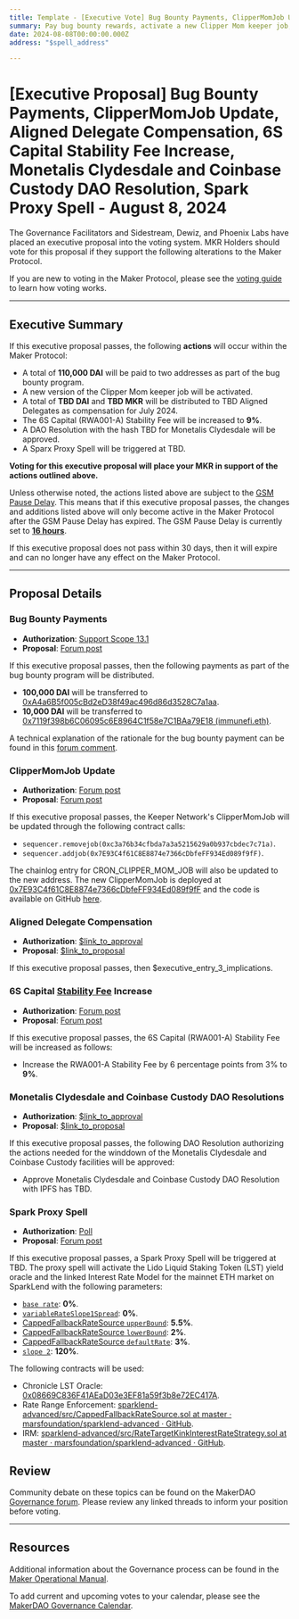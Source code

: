 ```yaml
---
title: Template - [Executive Vote] Bug Bounty Payments, ClipperMomJob Update, Aligned Delegate Compensation, 6S Capital Stability Fee Increase, Monetalis Clydesdale and Coinbase Custody DAO Resolutions, Spark Proxy Spell - August 8, 2024
summary: Pay bug bounty rewards, activate a new Clipper Mom keeper job, pay Aligned Delegate compensation for July 2024, increase the 6S Capital (RWA001-A) Stability Fee, approve a DAO Resolution pertaining to Monetalis Clydesdale and Coinbase Custody, trigger a Spark proxy spell. 
date: 2024-08-08T00:00:00.000Z
address: "$spell_address"

---
```

# [Executive Proposal] Bug Bounty Payments, ClipperMomJob Update, Aligned Delegate Compensation, 6S Capital Stability Fee Increase, Monetalis Clydesdale and Coinbase Custody DAO Resolution, Spark Proxy Spell - August 8, 2024

The Governance Facilitators and Sidestream, Dewiz, and Phoenix Labs have placed an executive proposal into the voting system. MKR Holders should vote for this proposal if they support the following alterations to the Maker Protocol.

If you are new to voting in the Maker Protocol, please see the [voting guide](https://manual.makerdao.com/governance/voting-in-makerdao/on-chain-governance) to learn how voting works.

---

## Executive Summary

If this executive proposal passes, the following **actions** will occur within the Maker Protocol:

- A total of **110,000 DAI** will be paid to two addresses as part of the bug bounty program.
- A new version of the Clipper Mom keeper job will be activated.
- A total of **TBD DAI** and **TBD MKR** will be distributed to TBD Aligned Delegates as compensation for July 2024.
- The 6S Capital (RWA001-A) Stability Fee will be increased to **9%**.
- A DAO Resolution with the hash TBD for Monetalis Clydesdale will be approved.
- A Sparx Proxy Spell will be triggered at TBD.

**Voting for this executive proposal will place your MKR in support of the actions outlined above.**

Unless otherwise noted, the actions listed above are subject to the [GSM Pause Delay](https://manual.makerdao.com/parameter-index/core/param-gsm-pause-delay). This means that if this executive proposal passes, the changes and additions listed above will only become active in the Maker Protocol after the GSM Pause Delay has expired. The GSM Pause Delay is currently set to [**16 hours**](https://mips.makerdao.com/mips/details/MIP113#10-1-1a).

If this executive proposal does not pass within 30 days, then it will expire and can no longer have any effect on the Maker Protocol.

---

## Proposal Details

### Bug Bounty Payments

- **Authorization**: [Support Scope 13.1](https://mips.makerdao.com/mips/details/MIP106#13-1-bug-bounty-program-for-makerdao-critical-infrastructure)
- **Proposal**: [Forum post](https://forum.makerdao.com/t/bounty-payout-request-for-immunefi-bug-32005/24605)

If this executive proposal passes, then the following payments as part of the bug bounty program will be distributed.

- **100,000 DAI** will be transferred to [0xA4a6B5f005cBd2eD38f49ac496d86d3528C7a1aa](https://etherscan.io/address/0xA4a6B5f005cBd2eD38f49ac496d86d3528C7a1aa).
- **10,000 DAI** will be transferred to [0x7119f398b6C06095c6E8964C1f58e7C1BAa79E18 (immunefi.eth)](0x7119f398b6C06095c6E8964C1f58e7C1BAa79E18).

A technical explanation of the rationale for the bug bounty payment can be found in this [forum comment](https://forum.makerdao.com/t/bounty-payout-request-for-immunefi-bug-32005/24605/3).

### ClipperMomJob Update

- **Authorization**: [Forum post](https://forum.makerdao.com/t/executive-inclusion-clippermomjob-update/24774/2)
- **Proposal**: [Forum post](https://forum.makerdao.com/t/executive-inclusion-clippermomjob-update/24774/)

If this executive proposal passes, the Keeper Network's ClipperMomJob will be updated through the following contract calls:

- `sequencer.removejob(0xc3a76b34cfbda7a3a5215629a0b937cbdec7c71a)`.
- `sequencer.addjob(0x7E93C4f61C8E8874e7366cDbfeFF934Ed089f9fF)`.

The chainlog entry for CRON_CLIPPER_MOM_JOB will also be updated to the new address. The new ClipperMomJob is deployed at [0x7E93C4f61C8E8874e7366cDbfeFF934Ed089f9fF](https://etherscan.io/address/0x7E93C4f61C8E8874e7366cDbfeFF934Ed089f9fF) and the code is available on GitHub [here](https://github.com/makerdao/dss-cron/tree/clipper-mom-try-all-classes).

### Aligned Delegate Compensation

- **Authorization**: [$link_to_approval]()
- **Proposal**: [$link_to_proposal]()

If this executive proposal passes, then $executive_entry_3_implications.

### 6S Capital [Stability Fee](https://mips.makerdao.com/mips/details/MIP104#14-3-1-3-stability-fee-sf-) Increase

- **Authorization**: [Forum post](https://forum.makerdao.com/t/rwa-001-6s-capital-update-and-stability-fee-proposal/24624/2)
- **Proposal**: [Forum post](https://forum.makerdao.com/t/rwa-001-6s-capital-update-and-stability-fee-proposal/24624/)

If this executive proposal passes, the 6S Capital (RWA001-A) Stability Fee will be increased as follows:

- Increase the RWA001-A Stability Fee by 6 percentage points from 3% to **9%**.

### Monetalis Clydesdale and Coinbase Custody DAO Resolutions

- **Authorization**: [$link_to_approval]()
- **Proposal**: [$link_to_proposal]()

If this executive proposal passes, the following DAO Resolution authorizing the actions needed for the winddown of the Monetalis Clydesdale and Coinbase Custody facilities will be approved:

- Approve Monetalis Clydesdale and Coinbase Custody DAO Resolution with IPFS has TBD.

### Spark Proxy Spell

- **Authorization**: [Poll](https://vote.makerdao.com/polling/QmdFCRfK)
- **Proposal**: [Forum post](https://forum.makerdao.com/t/jul-27-2024-proposed-changes-to-spark-for-upcoming-spell/24755)

If this executive proposal passes, a Spark Proxy Spell will be triggered at TBD. The proxy spell will activate the Lido Liquid Staking Token (LST) yield oracle and the linked Interest Rate Model for the mainnet ETH market on SparkLend with the following parameters:

- [`base rate`](https://docs.aave.com/risk/liquidity-risk/borrow-interest-rate#variable-interest-rate-model-parameters): **0%**.
- [`variableRateSlope1Spread`](https://docs.aave.com/risk/liquidity-risk/borrow-interest-rate#variable-interest-rate-model-parameters): **0%**.
- [CappedFallbackRateSource `upperBound`](https://github.com/marsfoundation/sparklend-advanced?tab=readme-ov-file#rate-sources): **5.5%**.
- [CappedFallbackRateSource `lowerBound`](https://github.com/marsfoundation/sparklend-advanced?tab=readme-ov-file#rate-sources): **2%**.
- [CappedFallbackRateSource `defaultRate`](https://github.com/marsfoundation/sparklend-advanced?tab=readme-ov-file#rate-sources): **3%**.
- [`slope 2`](https://docs.aave.com/risk/liquidity-risk/borrow-interest-rate#variable-interest-rate-model-parameters): **120%**.

The following contracts will be used:

- Chronicle LST Oracle: [0x08669C836F41AEaD03e3EF81a59f3b8e72EC417A](https://etherscan.io/address/0x08669C836F41AEaD03e3EF81a59f3b8e72EC417A).
- Rate Range Enforcement: [sparklend-advanced/src/CappedFallbackRateSource.sol at master · marsfoundation/sparklend-advanced · GitHub](https://github.com/marsfoundation/sparklend-advanced/blob/master/src/CappedFallbackRateSource.sol).
- IRM: [sparklend-advanced/src/RateTargetKinkInterestRateStrategy.sol at master · marsfoundation/sparklend-advanced · GitHub](https://github.com/marsfoundation/sparklend-advanced/blob/master/src/RateTargetKinkInterestRateStrategy.sol).

## Review

Community debate on these topics can be found on the MakerDAO [Governance forum](https://forum.makerdao.com/). Please review any linked threads to inform your position before voting.

---

## Resources

Additional information about the Governance process can be found in the [Maker Operational Manual](https://manual.makerdao.com).

To add current and upcoming votes to your calendar, please see the [MakerDAO Governance Calendar](https://manual.makerdao.com/makerdao/calendars/governance-calendar).
